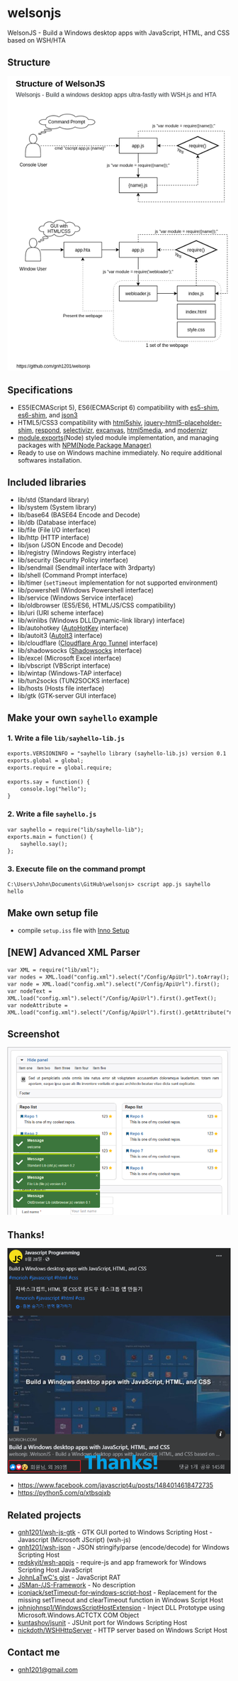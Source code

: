 # welsonjs
WelsonJS - Build a Windows desktop apps with JavaScript, HTML, and CSS based on WSH/HTA

## Structure
![Structure](app/assets/img/structure.png)

## Specifications
- ES5(ECMAScript 5), ES6(ECMAScript 6) compatibility with [es5-shim](https://catswords.re.kr/go/es5shim), [es6-shim](https://catswords.re.kr/go/es6shim), and [json3](https://catswords.re.kr/go/json3)
- HTML5/CSS3 compatibility with [html5shiv](https://catswords.re.kr/go/html5shiv), [jquery-html5-placeholder-shim](https://catswords.re.kr/go/placeholdershim), [respond](https://catswords.re.kr/go/respondjs), [selectivizr](https://catswords.re.kr/go/selectivizrjs), [excanvas](https://catswords.re.kr/go/excanvasjs), [html5media](https://catswords.re.kr/go/html5media), and [modernizr](https://catswords.re.kr/go/modernizrjs)
- [module.exports](https://catswords.re.kr/go/whatisrequire)(Node) styled module implementation, and managing packages with [NPM(Node Package Manager)](https://catswords.re.kr/go/npmjs)
- Ready to use on Windows machine immediately. No require additional softwares installation.

## Included libraries
- lib/std (Standard library)
- lib/system (System library)
- lib/base64 (BASE64 Encode and Decode)
- lib/db (Database interface)
- lib/file (File I/O interface)
- lib/http (HTTP interface)
- lib/json (JSON Encode and Decode)
- lib/registry (Windows Registry interface)
- lib/security (Security Policy interface)
- lib/sendmail (Sendmail interface with 3rdparty)
- lib/shell (Command Prompt interface)
- lib/timer (`setTimeout` implementation for not supported environment)
- lib/powershell (Windows Powershell interface)
- lib/service (Windows Service interface)
- lib/oldbrowser (ES5/ES6, HTML/JS/CSS compatibility)
- lib/uri (URI scheme interface)
- lib/winlibs (Windows DLL(Dynamic-link library) interface)
- lib/autohotkey ([AutoHotKey](https://catswords.re.kr/go/autohotkey) interface)
- lib/autoit3 ([AutoIt3](https://catswords.re.kr/go/autoit3) interface)
- lib/cloudflare ([Cloudflare Argo Tunnel](https://catswords.re.kr/go/argotunnel) interface)
- lib/shadowsocks ([Shadowsocks](https://catswords.re.kr/go/shadowsocks) interface)
- lib/excel (Microsoft Excel interface)
- lib/vbscript (VBScript interface)
- lib/wintap (Windows-TAP interface)
- lib/tun2socks (TUN2SOCKS interface)
- lib/hosts (Hosts file interface)
- lib/gtk (GTK-server GUI interface)

## Make your own `sayhello` example

### 1. Write a file `lib/sayhello-lib.js`
```
exports.VERSIONINFO = "sayhello library (sayhello-lib.js) version 0.1
exports.global = global;
exports.require = global.require;

exports.say = function() {
    console.log("hello");
}
```

### 2. Write a file `sayhello.js`
```
var sayhello = require("lib/sayhello-lib");
exports.main = function() {
    sayhello.say();
};
```

### 3. Execute file on the command prompt
```
C:\Users\John\Documents\GitHub\welsonjs> cscript app.js sayhello
hello
```

## Make own setup file
- compile `setup.iss` file with [Inno Setup](https://jrsoftware.org/isinfo.php)

## [NEW] Advanced XML Parser
```
var XML = require("lib/xml");
var nodes = XML.load("config.xml").select("/Config/ApiUrl").toArray();
var node = XML.load("config.xml").select("/Config/ApiUrl").first();
var nodeText = XML.load("config.xml").select("/Config/ApiUrl").first().getText();
var nodeAttribute = XML.load("config.xml").select("/Config/ApiUrl").first().getAttribute("name");
```

## Screenshot
![Screenshot 1](app/assets/img/screenshot.png)

## Thanks!
![Thanks 1](app/assets/img/thanks.png)

- https://www.facebook.com/javascript4u/posts/1484014618472735
- https://python5.com/q/xtbsqjxb

## Related projects
- [gnh1201/wsh-js-gtk](https://github.com/gnh1201/wsh-js-gtk) - GTK GUI ported to Windows Scripting Host - Javascript (Microsoft JScript) (wsh-js)
- [gnh1201/wsh-json](https://github.com/gnh1201/wsh-json) - JSON stringify/parse (encode/decode) for Windows Scripting Host
- [redskyit/wsh-appjs](https://github.com/redskyit/wsh-appjs) - require-js and app framework for Windows Scripting Host JavaScript
- [JohnLaTwC's gist](https://gist.github.com/JohnLaTwC/4315bbbd89da0996f5c08c032b391799) - JavaScript RAT
- [JSMan-/JS-Framework](https://github.com/JSMan-/JS-Framework) - No description
- [iconjack/setTimeout-for-windows-script-host](https://github.com/iconjack/setTimeout-for-windows-script-host) - Replacement for the missing setTimeout and clearTimeout function in Windows Script Host
- [johnjohnsp1/WindowsScriptHostExtension](https://github.com/johnjohnsp1/WindowsScriptHostExtension) - Inject DLL Prototype using Microsoft.Windows.ACTCTX COM Object
- [kuntashov/jsunit](https://github.com/kuntashov/jsunit) - JSUnit port for Windows Scripting Host
- [nickdoth/WSHHttpServer](https://github.com/nickdoth/WSHHttpServer) - HTTP server based on Windows Script Host

## Contact me
- gnh1201@gmail.com
